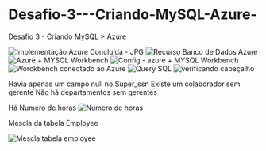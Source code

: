 # Desafio-3---Criando-MySQL-Azure-
Desafio 3 - Criando MySQL > Azure 

![Implementação Azure Concluída - JPG](https://github.com/user-attachments/assets/36004c2d-7269-4a75-bb67-88edda1816cc)
![Recurso Banco de Dados Azure](https://github.com/user-attachments/assets/5d8a0ee8-679f-4d13-8678-d3931dd789a1)
![Azure + MYSQL Workbench](https://github.com/user-attachments/assets/557d0b62-45e7-4595-8a25-d7094dfc08f4)
![Config - azure + MYSQL Workbench](https://github.com/user-attachments/assets/b1b59b03-2f53-4a02-8c8a-117cc48adb9c)
![Worckbench conectado ao Azure](https://github.com/user-attachments/assets/793cec20-9464-45af-90b1-70d477a63e46)
![Query SQL](https://github.com/user-attachments/assets/974ed1d9-58f2-4a5b-8515-c7a079f4eb90)
![verificando cabeçalho](https://github.com/user-attachments/assets/cbcdbd49-0677-4597-9fc5-f694fc32d23b)

Havia apenas um campo null no Super_ssn
Existe um colaborador sem gerente
Não há departamentos sem gerentes 

Há Numero de horas
![Numero de horas](https://github.com/user-attachments/assets/0e121da8-cef4-4cd9-9b8c-39968bc6f4c1)

Mescla da tabela Employee

![Mescla tabela employee](https://github.com/user-attachments/assets/e30f22a2-d17f-49cf-a5a4-55c09ade6a0a)
